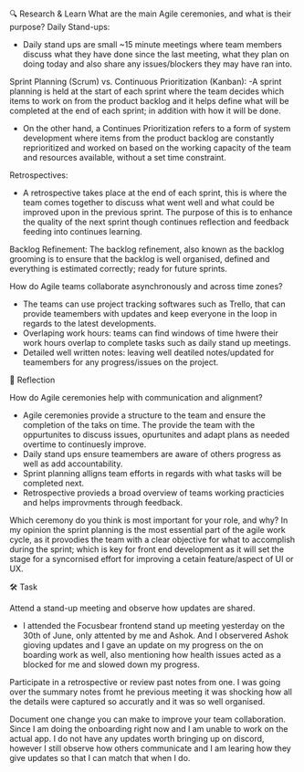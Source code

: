 🔍 Research & Learn
What are the main Agile ceremonies, and what is their purpose?
Daily Stand-ups:

- Daily stand ups are small ~15 minute meetings where team members discuss what they have done since the last meeting, what they plan on doing today and also share any issues/blockers they may have ran into.

Sprint Planning (Scrum) vs. Continuous Prioritization (Kanban):
-A sprint planning is held at the start of each sprint where the team decides which items to work on from the product backlog and it helps define what will be completed at the end of each sprint; in addition with how it will be done.

- On the other hand, a Continues Prioritization refers to a form of system development where items from the product backlog are constantly reprioritized and worked on based on the working capacity of the team and resources available, without a set time constraint.

Retrospectives:

- A retrospective takes place at the end of each sprint, this is where the team comes together to discuss what went well and what could be improved upon in the previous sprint. The purpose of this is to enhance the quality of the next sprint though continues reflection and feedback feeding into continues learning.

Backlog Refinement:
The backlog refinement, also known as the backlog grooming is to ensure that the backlog is well organised, defined and everything is estimated correctly; ready for future sprints.

How do Agile teams collaborate asynchronously and across time zones?

- The teams can use project tracking softwares such as Trello, that can provide teamembers with updates and keep everyone in the loop in regards to the latest developments.
- Overlaping work hours: teams can find windows of time hwere their work hours overlap to complete tasks such as daily stand up meetings.
- Detailed well written notes: leaving well deatiled notes/updated for teamembers for any progress/issues on the project.

📝 Reflection

How do Agile ceremonies help with communication and alignment?

- Agile ceremonies provide a structure to the team and ensure the completion of the taks on time. The provide the team with the oppurtunites to discuss issues, opurtunites and adapt plans as needed overtime to continuesly improve.
- Daily stand ups ensure teamembers are aware of others progress as well as add accountability.
- Sprint planning alligns team efforts in regards with what tasks will be completed next.
- Retrospective provieds a broad overview of teams working practicies and helps improvments through feedback.

Which ceremony do you think is most important for your role, and why?
In my opinion the sprint planning is the most essential part of the agile work cycle, as it provodies the team with a clear objective for what to accomplish during the sprint; which is key for front end development as it will set the stage for a syncornised effort for improving a cetain feature/aspect of UI or UX.

🛠️ Task

Attend a stand-up meeting and observe how updates are shared.

- I attended the Focusbear frontend stand up meeting yesterday on the 30th of June, only attented by me and Ashok. And I observered Ashok gioving updates and I gave an update on my progress on the on boarding work as well, also mentioning how health issues acted as a blocked for me and slowed down my progress.

Participate in a retrospective or review past notes from one.
I was going over the summary notes fromt he previous meeting it was shocking how all the details were captured so accuratly and it was so well organised.

Document one change you can make to improve your team collaboration.
Since I am doing the onboarding right now and I am unable to work on the actual app. I do not have any updates worth bringing up on discord, however I still observe how others communicate and I am learing how they give updates so that I can match that when I do.
